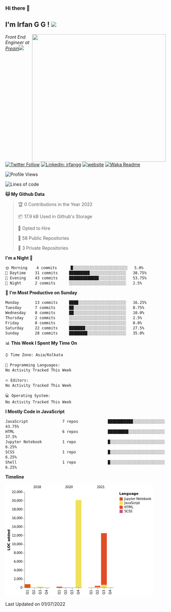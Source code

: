 ### Hi there 👋

<h2>I'm Irfan G G ! <img src='https://media.giphy.com/media/fZ91xzFtKWmoJSD4TK/giphy.gif' width='50'></h2>
<img align='right' src='https://media.giphy.com/media/ddZXIrimeaXY0xclfC/giphy.gif' width="420" height="400">

<p><em>Front End Engineer at <a href="https://www.preqin.com/">Preqin</a><img src="https://media.giphy.com/media/WUlplcMpOCEmTGBtBW/giphy.gif" width="30"> 
</em></p>

[![Twitter Follow](https://img.shields.io/twitter/follow/misteranmol?label=Follow)](https://twitter.com/intent/follow?screen_name=irfangg6)
[![Linkedin: irfangg](https://img.shields.io/badge/-irfangg-blue?style=flat-square&logo=Linkedin&logoColor=white&link=https://www.linkedin.com/in/irfangg/)](https://www.linkedin.com/in/irfangg/)
[![website](https://img.shields.io/badge/Website-46a2f1.svg?&style=flat-square&logo=Google-Chrome&logoColor=white&link=https://irfangg.github.io/)](https://irfangg.github.io/)
[![Waka Readme](https://github.com/irfangg/irfangg/actions/workflows/profile-readme-development-stats.yml/badge.svg)](https://github.com/irfangg/irfangg/actions/workflows/profile-readme-development-stats.yml)

<!--START_SECTION:waka-->
![Profile Views](http://img.shields.io/badge/Profile%20Views-0-blue)

![Lines of code](https://img.shields.io/badge/From%20Hello%20World%20I%27ve%20Written-34289%20lines%20of%20code-blue)

**🐱 My Github Data** 

> 🏆 0 Contributions in the Year 2022
 > 
> 📦 17.9 kB Used in Github's Storage 
 > 
> 💼 Opted to Hire
 > 
> 📜 58 Public Repositories 
 > 
> 🔑 3 Private Repositories  
 > 
**I'm a Night 🦉** 

```text
🌞 Morning    4 commits      █░░░░░░░░░░░░░░░░░░░░░░░░   5.0% 
🌆 Daytime    31 commits     █████████░░░░░░░░░░░░░░░░   38.75% 
🌃 Evening    43 commits     █████████████░░░░░░░░░░░░   53.75% 
🌙 Night      2 commits      ░░░░░░░░░░░░░░░░░░░░░░░░░   2.5%

```
📅 **I'm Most Productive on Sunday** 

```text
Monday       13 commits     ████░░░░░░░░░░░░░░░░░░░░░   16.25% 
Tuesday      7 commits      ██░░░░░░░░░░░░░░░░░░░░░░░   8.75% 
Wednesday    8 commits      ██░░░░░░░░░░░░░░░░░░░░░░░   10.0% 
Thursday     2 commits      ░░░░░░░░░░░░░░░░░░░░░░░░░   2.5% 
Friday       0 commits      ░░░░░░░░░░░░░░░░░░░░░░░░░   0.0% 
Saturday     22 commits     ███████░░░░░░░░░░░░░░░░░░   27.5% 
Sunday       28 commits     ████████░░░░░░░░░░░░░░░░░   35.0%

```


📊 **This Week I Spent My Time On** 

```text
⌚︎ Time Zone: Asia/Kolkata

💬 Programming Languages: 
No Activity Tracked This Week

🔥 Editors: 
No Activity Tracked This Week

💻 Operating System: 
No Activity Tracked This Week

```

**I Mostly Code in JavaScript** 

```text
JavaScript               7 repos             ███████████░░░░░░░░░░░░░░   43.75% 
HTML                     6 repos             █████████░░░░░░░░░░░░░░░░   37.5% 
Jupyter Notebook         1 repo              █░░░░░░░░░░░░░░░░░░░░░░░░   6.25% 
SCSS                     1 repo              █░░░░░░░░░░░░░░░░░░░░░░░░   6.25% 
Shell                    1 repo              █░░░░░░░░░░░░░░░░░░░░░░░░   6.25%

```


**Timeline**

![Chart not found](https://raw.githubusercontent.com/irfangg/irfangg/main/charts/bar_graph.png) 


 Last Updated on 01/07/2022
<!--END_SECTION:waka-->
<!--
**irfangg/irfangg** is a ✨ _special_ ✨ repository because its `README.md` (this file) appears on your GitHub profile.

Here are some ideas to get you started:

- 🔭 I’m currently working on ...
- 🌱 I’m currently learning ...
- 👯 I’m looking to collaborate on ...
- 🤔 I’m looking for help with ...
- 💬 Ask me about ...
- 📫 How to reach me: ...
- 😄 Pronouns: ...
- ⚡ Fun fact: ...
-->

<!--
![visitors](https://visitor-badge.glitch.me/badge?page_id=github.com/irfangg)
![Irfan GG's GitHub stats](https://github-readme-stats.vercel.app/api?username=irfangg&show_icons=true&theme=radical)


[![Top Langs](https://github-readme-stats.vercel.app/api/top-langs/?username=irfangg&layout=compact)](https://github.com/irfangg/github-readme-stats)

[![irfangg's wakatime stats](https://github-readme-stats.vercel.app/api/wakatime?username=irfangg)](https://github.com/irfangg/github-readme-stats)


You can find me on [![Twitter][1.2]][1], or on [![LinkedIn][3.2]][3].
-->
<!-- Icons 

[1.2]: http://i.imgur.com/wWzX9uB.png (twitter icon without padding)
[2.2]: https://raw.githubusercontent.com/MartinHeinz/MartinHeinz/master/linkedin-3-16.png (LinkedIn icon without padding)
-->
<!-- Links to your social media accounts 

[1]: https://twitter.com/irfangg6
[2]: https://www.linkedin.com/in/irfangg/
-->
<!-- [![Waka Readme](https://github.com/irfangg/irfangg/actions/workflows/profile-readme-development-stats.yml/badge.svg)](https://github.com/irfangg/irfangg/actions/workflows/profile-readme-development-stats.yml) -->
